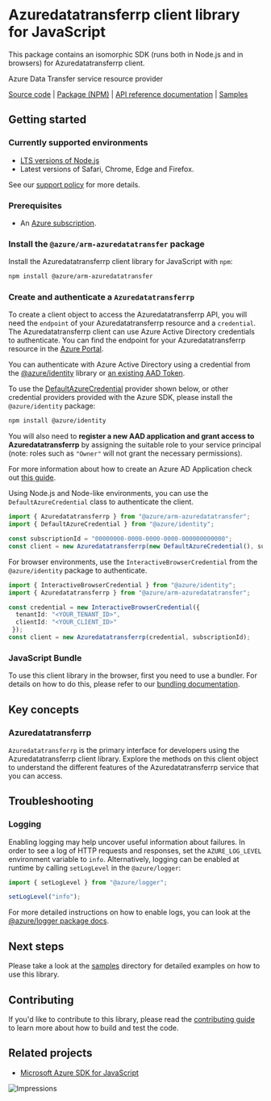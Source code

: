 # Azuredatatransferrp client library for JavaScript

This package contains an isomorphic SDK (runs both in Node.js and in browsers) for Azuredatatransferrp client.

Azure Data Transfer service resource provider

[Source code](https://github.com/Azure/azure-sdk-for-js/tree/main/sdk/azuredatatransfer/arm-azuredatatransfer) |
[Package (NPM)](https://www.npmjs.com/package/@azure/arm-azuredatatransfer) |
[API reference documentation](https://learn.microsoft.com/javascript/api/@azure/arm-azuredatatransfer?view=azure-node-preview) |
[Samples](https://github.com/Azure-Samples/azure-samples-js-management)

## Getting started

### Currently supported environments

- [LTS versions of Node.js](https://github.com/nodejs/release#release-schedule)
- Latest versions of Safari, Chrome, Edge and Firefox.

See our [support policy](https://github.com/Azure/azure-sdk-for-js/blob/main/SUPPORT.md) for more details.

### Prerequisites

- An [Azure subscription][azure_sub].

### Install the `@azure/arm-azuredatatransfer` package

Install the Azuredatatransferrp client library for JavaScript with `npm`:

```bash
npm install @azure/arm-azuredatatransfer
```

### Create and authenticate a `Azuredatatransferrp`

To create a client object to access the Azuredatatransferrp API, you will need the `endpoint` of your Azuredatatransferrp resource and a `credential`. The Azuredatatransferrp client can use Azure Active Directory credentials to authenticate.
You can find the endpoint for your Azuredatatransferrp resource in the [Azure Portal][azure_portal].

You can authenticate with Azure Active Directory using a credential from the [@azure/identity][azure_identity] library or [an existing AAD Token](https://github.com/Azure/azure-sdk-for-js/blob/master/sdk/identity/identity/samples/AzureIdentityExamples.md#authenticating-with-a-pre-fetched-access-token).

To use the [DefaultAzureCredential][defaultazurecredential] provider shown below, or other credential providers provided with the Azure SDK, please install the `@azure/identity` package:

```bash
npm install @azure/identity
```

You will also need to **register a new AAD application and grant access to Azuredatatransferrp** by assigning the suitable role to your service principal (note: roles such as `"Owner"` will not grant the necessary permissions).

For more information about how to create an Azure AD Application check out [this guide](https://learn.microsoft.com/azure/active-directory/develop/howto-create-service-principal-portal).

Using Node.js and Node-like environments, you can use the `DefaultAzureCredential` class to authenticate the client.

```ts snippet:ReadmeSampleCreateClient_Node
import { Azuredatatransferrp } from "@azure/arm-azuredatatransfer";
import { DefaultAzureCredential } from "@azure/identity";

const subscriptionId = "00000000-0000-0000-0000-000000000000";
const client = new Azuredatatransferrp(new DefaultAzureCredential(), subscriptionId);
```

For browser environments, use the `InteractiveBrowserCredential` from the `@azure/identity` package to authenticate.

```ts snippet:ReadmeSampleCreateClient_Browser
import { InteractiveBrowserCredential } from "@azure/identity";
import { Azuredatatransferrp } from "@azure/arm-azuredatatransfer";

const credential = new InteractiveBrowserCredential({
  tenantId: "<YOUR_TENANT_ID>",
  clientId: "<YOUR_CLIENT_ID>"
 });
const client = new Azuredatatransferrp(credential, subscriptionId);
```

### JavaScript Bundle
To use this client library in the browser, first you need to use a bundler. For details on how to do this, please refer to our [bundling documentation](https://aka.ms/AzureSDKBundling).

## Key concepts

### Azuredatatransferrp

`Azuredatatransferrp` is the primary interface for developers using the Azuredatatransferrp client library. Explore the methods on this client object to understand the different features of the Azuredatatransferrp service that you can access.

## Troubleshooting

### Logging

Enabling logging may help uncover useful information about failures. In order to see a log of HTTP requests and responses, set the `AZURE_LOG_LEVEL` environment variable to `info`. Alternatively, logging can be enabled at runtime by calling `setLogLevel` in the `@azure/logger`:

```ts snippet:SetLogLevel
import { setLogLevel } from "@azure/logger";

setLogLevel("info");
```

For more detailed instructions on how to enable logs, you can look at the [@azure/logger package docs](https://github.com/Azure/azure-sdk-for-js/tree/main/sdk/core/logger).

## Next steps

Please take a look at the [samples](https://github.com/Azure-Samples/azure-samples-js-management) directory for detailed examples on how to use this library.

## Contributing

If you'd like to contribute to this library, please read the [contributing guide](https://github.com/Azure/azure-sdk-for-js/blob/main/CONTRIBUTING.md) to learn more about how to build and test the code.

## Related projects

- [Microsoft Azure SDK for JavaScript](https://github.com/Azure/azure-sdk-for-js)

![Impressions](https://azure-sdk-impressions.azurewebsites.net/api/impressions/azure-sdk-for-js%2Fsdk%2Fazuredatatransfer%2Farm-azuredatatransfer%2FREADME.png)

[azure_cli]: https://learn.microsoft.com/cli/azure
[azure_sub]: https://azure.microsoft.com/free/
[azure_sub]: https://azure.microsoft.com/free/
[azure_portal]: https://portal.azure.com
[azure_identity]: https://github.com/Azure/azure-sdk-for-js/tree/main/sdk/identity/identity
[defaultazurecredential]: https://github.com/Azure/azure-sdk-for-js/tree/main/sdk/identity/identity#defaultazurecredential
